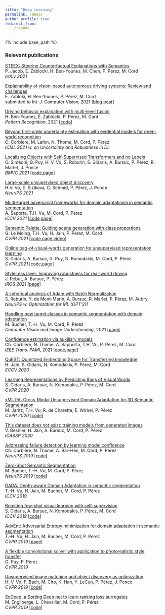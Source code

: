 ```yaml
---
title: "Deep learning"
permalink: /deep/
author_profile: true
redirect_from:
  - /resume
---
```


{% include base_path %}

### Relevant publications

[STEEX: Steering Counterfactual Explanations with Semantics](https://arxiv.org/abs/2111.09094)  
P. Jacob, É. Zablocki, H. Ben-Younes, M. Chen, P. Pérez, M. Cord  
*arXiv 2021*

[Explainability of vision-based autonomous driving systems: Review and challenges](https://arxiv.org/abs/2101.05307)  
E. Zabloki, H. Ben-Younes, P. Pérez, M. Cord  
submitted to Int. J. Computer Vision, 2021 [[blog post](https://valeoai.github.io/blog/2021/02/18/explainable-driving.html)]

[Driving behavior explanation with multi-level fusion](https://arxiv.org/abs/2012.04983)  
H. Ben-Younes, É. Zablocki, P. Pérez, M. Cord  
*Pattern Recognition*, 2021 [[code](https://github.com/valeoai/BEEF)]

[Beyond first-order uncertainty estimation with evidential models for open-world recognition](http://cedric.cnam.fr/~thomen/papers/UDL2021-paper-062.pdf)  
C. Corbière, M. Lafon, N. Thome, M. Cord, P. Pérez  
*ICML 2021 w. on Uncertainty and Robustness in DL*  

[Localizing Objects with Self-Supervised Transformers and no Labels](https://arxiv.org/abs/2109.14279)  
O. Siméoni, G. Puy, H. V. Vo, S. Roburin, S. Gidaris, A. Bursuc, P. Pérez, R. Marlet, J. Ponce  
*BMVC 2021* [[code](https://github.com/valeoai/LOST),[page](https://valeoai.github.io/blog/publications/lost/)]

[Large-scale unsupervised object discovery](https://arxiv.org/abs/2106.06650)  
H.V. Vo, E. Sizikova, C. Schmid, P. Pérez, J. Ponce  
*NeurIPS 2021*

[Multi-target adversarial frameworks for domain adaptationin in semantic segmentation](https://arxiv.org/abs/2108.06962)  
A. Saporta, T.H. Vu, M. Cord, P. Pérez  
*ICCV 2021* [[code](https://github.com/valeoai/MTAF),[page](https://valeoai.github.io/blog/publications/mtaf/)] 

[Semantic Palette: Guiding scene generation with class proportions](https://openaccess.thecvf.com/content/CVPR2021/html/Le_Moing_Semantic_Palette_Guiding_Scene_Generation_With_Class_Proportions_CVPR_2021_paper.html)  
G. Le Moing, T.H. Vu, H. Jain, P. Pérez, M. Cord  
*CVPR 2021* [[code](https://github.com/valeoai/SemanticPalette),[page](https://valeoai.github.io/blog/publications/semanticpalette/),[video](https://www.youtube.com/watch?v=ejkbaJD4Emk)]

[Online bag-of-visual-words generation for unsupervised representation learning](https://arxiv.org/abs/2012.11552)  
S. Gidaris, A. Bursuc, G. Puy, N. Komodakis, M. Cord, P. Pérez  
*CVPR 2021* [[code](https://github.com/valeoai/obow),[page](https://valeoai.github.io/blog/publications/obow/)]

[StyleLess layer: Improving robustness for real-world driving](https://arxiv.org/abs/2103.13905)  
J. Rebut, A. Bursuc, P. Pérez  
*IROS 2021* [[page](https://valeoai.github.io/blog/publications/styleless/)]  

[A spherical analysis of Adam with Batch Normalization](https://arxiv.org/abs/2006.13382)  
S. Roburin, Y. de Mont-Marin, A. Bursuc, R. Marlet, P. Pérez, M. Aubry  
*NeurIPS w. Optimization for ML (OPT'21)*

[Handling new target classes in semantic segmentation with domain adaptation](https://arxiv.org/abs/2004.01130)  
M. Bucher, T.-H. Vu, M. Cord, P. Pérez  
*Computer Vision and Image Understanding*, 2021 [[page](https://valeoai.github.io/blog/publications/buda/)]

[Confidence estimation via auxiliary models](https://arxiv.org/abs/2012.06508)  
Ch. Corbière, N. Thome, A. Sapporta, T.H. Vu, P. Pérez, M. Cord  
*IEEE Trans. PAMI*, 2021 [[code](https://github.com/valeoai/ConfidNet),[page](https://valeoai.github.io/blog/publications/confidnet_conda/)]

[QuEST: Quantized Embedding Space for Transferring knowledge](https://arxiv.org/abs/1912.01540)  
H. Jain, S. Gidaris, N. Komodakis, P. Pérez, M. Cord  
*ECCV 2020*

[Learning Representations by Predicting Bags of Visual Words](https://arxiv.org/abs/2002.12247)  
S. Gidaris, A. Bursuc, N. Komodakis, P. Pérez, M. Cord  
*CVPR 2020*

[xMUDA: Cross-Modal Unsupervised Domain Adaptation for 3D Semantic Segmentation](https://arxiv.org/abs/1911.12676)  
M. Jaritz, T.H. Vu, R. de Charette, E. Wirbel, P. Pérez  
*CVPR 2020* [[code](https://github.com/valeoai/xmuda)]

[This dataset does not exist: training models from generated images](https://arxiv.org/abs/1911.02888)  
V. Besnier, H. Jain, A. Bursuc, M. Cord, P. Pérez  
*ICASSP 2020*

[Addressing failure detection by learning model confidence](https://papers.nips.cc/paper/8556-addressing-failure-detection-by-learning-model-confidence)  
Ch. Corbière, N. Thome, A. Bar-Hen, M. Cord, P. Pérez  
*NeurIPS 2019* [[code](https://github.com/valeoai/ConfidNet)]

[Zero-Shot Semantic Segmentation](http://papers.nips.cc/paper/8338-zero-shot-semantic-segmentation)  
M. Bucher, T.-H. Vu, M. Cord, P. Pérez  
*NeurIPS 2019* [[code](https://github.com/valeoai/ZS3)]  

[DADA: Depth-aware Domain Adaptation in semantic segmentation](https://arxiv.org/pdf/1904.01886)  
T.-H. Vu, H. Jain, M. Bucher, M. Cord, P. Pérez   
*ICCV 2019*

[Boosting few-shot visual learning with self-supervision](http://openaccess.thecvf.com/content_ICCV_2019/html/Gidaris_Boosting_Few-Shot_Visual_Learning_With_Self-Supervision_ICCV_2019_paper.html)  
S. Gidaris, A. Bursuc, N. Komodakis, P. Pérez, M. Cord  
*ICCV 2019* [[code](https://github.com/valeoai/BF3S)]

[AdvEnt: Adversarial Entropy minimization for domain adaptation in semantic segmentation](https://arxiv.org/pdf/1811.12833)  
T.-H. Vu, H. Jain, M. Bucher, M. Cord, P. Pérez  
*CVPR 2019* [[page](https://github.com/valeoai/ADVENT)]

[A flexible convolutional solver with application to photorealistic style transfer](http://openaccess.thecvf.com/content_CVPR_2019/html/Puy_A_Flexible_Convolutional_Solver_for_Fast_Style_Transfers_CVPR_2019_paper.html)  
G. Puy, P. Pérez  
*CVPR 2019*

[Unsupervised image matching and object discovery as optimization](http://openaccess.thecvf.com/content_CVPR_2019/html/Vo_Unsupervised_Image_Matching_and_Object_Discovery_as_Optimization_CVPR_2019_paper.html)  
H. V. Vo, F. Bach, M. Cho, K. Han, Y. LeCun, P. Pérez, J. Ponce  
*CVPR 2019* [[code](https://github.com/huyvvo/OSD)]  

[SoDeep: a Sorting Deep net to learn ranking loss surrogates](http://openaccess.thecvf.com/content_CVPR_2019/html/Engilberge_SoDeep_A_Sorting_Deep_Net_to_Learn_Ranking_Loss_Surrogates_CVPR_2019_paper.html)  
M. Engilberge, L. Chevallier, M. Cord, P. Pérez  
*CVPR 2019* [[code](https://github.com/technicolor-research/sodeep)]
